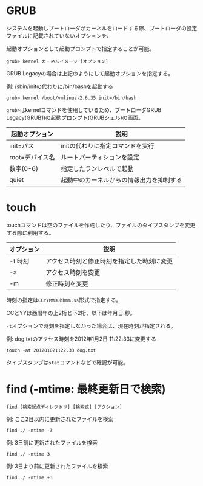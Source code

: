 # GRUB

システムを起動しブートローダがカーネルをロードする際、ブートローダの設定ファイルに記載されていないオプションを、

起動オプションとして起動プロンプトで指定することが可能。

```
grub> kernel カーネルイメージ [オプション]
```

GRUB Legacyの場合は上記のようにして起動オプションを指定する。

例: /sbin/initの代わりに/bin/bashを起動する

```
grub> kernel /boot/vmlinuz-2.6.35 init=/bin/bash
```

`grub>`はkernelコマンドを使用しているため、ブートローダGRUB Legacy(GRUB1)の起動プロンプト(GRUBシェル)の画面。

| 起動オプション  | 説明                                     |
|-----------------|------------------------------------------|
| init=パス       | initの代わりに指定コマンドを実行         |
| root=デバイス名 | ルートパーティションを設定               |
| 数字(0-6)       | 指定したランレベルで起動                 |
| quiet           | 起動中のカーネルからの情報出力を抑制する |

# touch

touchコマンドは空のファイルを作成したり、ファイルのタイプスタンプを変更する際に利用する。

| オプション | 説明                                       |
|------------|--------------------------------------------|
| -t 時刻    | アクセス時刻と修正時刻を指定した時刻に変更 |
| -a         | アクセス時刻を変更                         |
| -m         | 修正時刻を変更                             |

時刻の指定は`CCYYMMDDhhmm.ss`形式で指定する。

CCとYYは西暦年の上2桁と下2桁、以下は年月日.秒。

`-t`オプションで時刻を指定しなかった場合は、現在時刻が指定される。

例: dog.txtのアクセス時刻を2012年1月2日 11:22:33に変更する

```
touch -at 201201021122.33 dog.txt
```

タイプスタンプは`stat`コマンドなどで確認が可能。

# find (-mtime: 最終更新日で検索)

```
find [検索起点ディレクトリ] [検索式] [アクション]
```

例: ここ2日以内に更新されたファイルを検索

```
find ./ -mtime -3
```

例: 3日前に更新されたファイルを検索

```
find ./ -mtime 3
```

例: 3日より前に更新されたファイルを検索

```
find ./ -mtime +3
```

